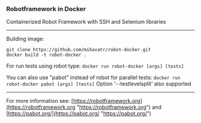 ### Robotframework in Docker
Containerized Robot Framework with SSH and Selenium libraries

---
Building image:
```
git clone https://github.com/mihavatr/robot-docker.git
docker build -t robot-docker .
```

For run tests using robot type: `docker run robot-docker [args] [tests]`

You can also use "pabot" instead of robot for parallel tests: `docker run robot-docker pabot [args] [tests]`
Option '--testlevelsplit' also supported

---
For more information see:
[https://robotframework.org](https://robotframework.org "https://robotframework.org") 
and 
[https://pabot.org/](https://pabot.org/ "https://pabot.org/")
